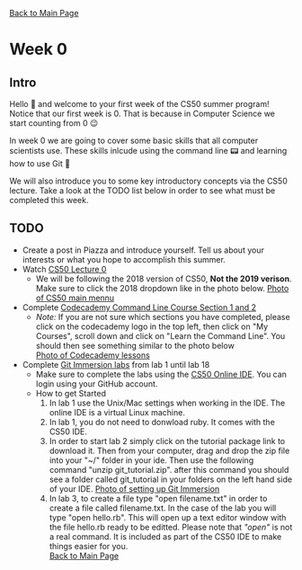 [Back to Main Page](https://github.com/Emiton/CS50-summer)  
# Week 0
## Intro  
Hello :wave: and welcome to your first week of the CS50 summer program! Notice that our first week is 0. That is because in Computer Science we start counting from 0 :wink:  

In week 0 we are going to cover some basic skills that all computer scientists use. These skills inlcude using the command line :pager: and learning how to use Git :vhs:  

We will also introduce you to some key introductory concepts via the CS50 lecture. Take a look at the TODO list below in order to see what must be completed this week.  

## TODO
* Create a post in Piazza and introduce yourself. Tell us about your interests or what you hope to accomplish this summer.  
* Watch [CS50 Lecture 0](https://courses.edx.org/courses/course-v1:HarvardX+CS50+X/courseware/bdc606f10e7347f6a61a341c4544bbf7/179cbcd8dbbb4ac39d922c40d5c06ced/2?activate_block_id=block-v1%3AHarvardX%2BCS50%2BX%2Btype%40vertical%2Bblock%40610ce8bf84d845d2a0397defee797f58)
    * We will be following the 2018 version of CS50, **Not the 2019 verison**. Make sure to click the 2018 dropdown like in the photo below.
    [Photo of CS50 main mennu](/photos/cs50class.png)
* Complete [Codecademy Command Line Course Section 1 and 2](https://www.codecademy.com/learn/learn-the-command-line)
    * _Note:_ If you are not sure which sections you have completed, please click on the codecademy logo in the top left, then click on "My Courses", scroll down and click on "Learn the Command Line". You should then see something similar to the photo below  
    [Photo of Codecademy lessons](/photos/codecademy-lessons.png)
* Complete [Git Immersion labs](http://gitimmersion.com/) from lab 1 until lab 18
    * Make sure to complete the labs using the [CS50 Online IDE](https://ide.cs50.io/). You can login using your GitHub account.  
    * How to get Started
        1. In lab 1 use the Unix/Mac settings when working in the IDE. The online IDE is a virtual Linux machine.
        2. In lab 1, you do not need to donwload ruby. It comes with the CS50 IDE.
        3. In order to start lab 2 simply click on the tutorial package link to download it. Then from your computer, drag and drop the zip file into your "~/" folder in your ide. Then use the following command "unzip git_tutorial.zip". after this command you should see a folder called git_tutorial in your folders on the left hand side of your IDE.
        [Photo of setting up Git Immersion](/photos/unzip-git.png)
        4. In lab 3, to create a file type "open filename.txt" in order to create a file called filename.txt. In the case of the lab you will type "open hello.rb". This will open up a text editor window with the file hello.rb ready to be editted. Please note that _"open"_ is not a real command. It is included as part of the CS50 IDE to make things easier for you.  
[Back to Main Page](https://github.com/Emiton/CS50-summer)  
